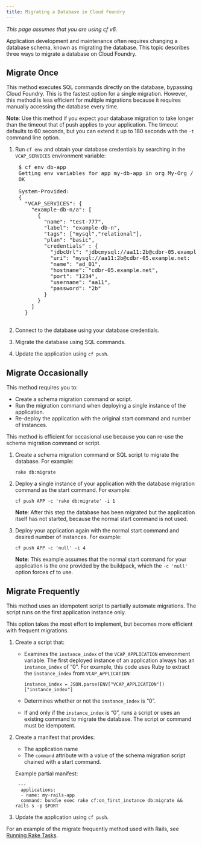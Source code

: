 ```yaml
---
title: Migrating a Database in Cloud Foundry
---
```


_This page assumes that you are using cf v6._

Application development and maintenance often requires changing a database schema, known as migrating the database. This topic describes three ways to migrate a database on Cloud Foundry.

## <a id='single-migration'></a>Migrate Once ##

This method executes SQL commands directly on the database, bypassing Cloud Foundry.
This is the fastest option for a single migration.
However, this method is less efficient for multiple migrations because it requires manually accessing the database every time.

<p class="note"><strong>Note</strong>: Use this method if you expect your database migration to take longer than the timeout that cf push applies to your application.
The timeout defaults to 60 seconds, but you can extend it up to 180 seconds with the <code>-t</code> command line option.</p>

1. Run `cf env` and obtain your database credentials by searching in the `VCAP_SERVICES` environment variable:

    <pre class="terminal">
    $ cf env db-app
    Getting env variables for app my-db-app in org My-Org / space development as admin...
    OK

    System-Provided:
    {
      "VCAP_SERVICES": {
        "example-db-n/a": [
          {
            "name": "test-777",
            "label": "example-db-n",
            "tags": ["mysql","relational"],
            "plan": "basic",
            "credentials" : {
              "jdbcUrl": "jdbcmysql://aa11:2b@cdbr-05.example.net:3306/ad_01",
              "uri": "mysql://aa11:2b@cdbr-05.example.net:	34/ad_01?reconnect=true",
              "name": "ad_01",
              "hostname": "cdbr-05.example.net",
              "port": "1234",
              "username": "aa11",
              "password": "2b"
            }
          }
        ]
      }
    </pre>

2. Connect to the database using your database credentials.

3. Migrate the database using SQL commands.

4. Update the application using `cf push`.

## <a id='occasional-migration'></a>Migrate Occasionally ##

This method requires you to:

* Create a schema migration command or script.
* Run the migration command when deploying a single instance of the application.
* Re-deploy the application with the original start command and number of instances.

This method is efficient for occasional use because you can re-use the schema migration command or script.

1. Create a schema migration command or SQL script to migrate the database. For example:

    `rake db:migrate`

2. Deploy a single instance of your application with the database migration command as the start command. For example:

    `cf push APP -c 'rake db:migrate' -i 1`

    <p class="note"><strong>Note</strong>: After this step the database has been migrated but the application itself has not started, because the normal start command is not used.</p>

3. Deploy your application again with the normal start command and desired number of instances. For example:

    `cf push APP -c 'null' -i 4`

    <p class="note"><strong>Note</strong>: This example assumes that the normal start command for your application is the one provided by the buildpack, which the <code>-c 'null'</code> option forces cf to use.</p>

## <a id='frequent-migration'></a>Migrate Frequently ##
This method uses an idempotent script to partially automate migrations. The script runs on the first application instance only.

This option takes the most effort to implement, but becomes more efficient with frequent migrations.

1. Create a script that:
    - Examines the `instance_index` of the `VCAP_APPLICATION` environment variable. The first deployed instance of an application always has an `instance_index` of “0”.
        For example, this code uses Ruby to extract the `instance_index` from `VCAP_APPLICATION`:

        `instance_index = JSON.parse(ENV["VCAP_APPLICATION"])["instance_index"]`
    - Determines whether or not the `instance_index` is “0”.
    - If and only if the `instance_index` is “0”, runs a script or uses an existing command to migrate the database. The script or command must be idempotent.

2. Create a manifest that provides:
   - The application name
   - The `command` attribute with a value of the schema migration script chained with a start command.

    Example partial manifest:

    ~~~
     ---
      applications:
      - name: my-rails-app
      command: bundle exec rake cf:on_first_instance db:migrate && rails s -p $PORT
    ~~~

3. Update the application using `cf push`.

For an example of the migrate frequently method used with Rails, see [Running Rake Tasks](../../buildpacks/ruby/ruby-tips.html#rake).